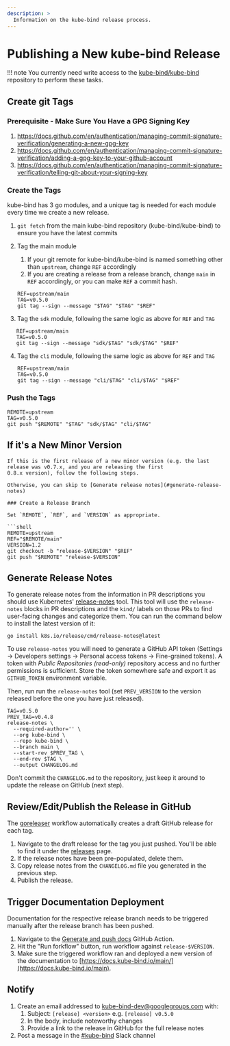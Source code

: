 ```yaml
---
description: >
  Information on the kube-bind release process.
---
```


# Publishing a New kube-bind Release

!!! note
    You currently need write access to the [kube-bind/kube-bind](https://github.com/kube-bind/kube-bind) repository to perform these
    tasks.

## Create git Tags

### Prerequisite - Make Sure You Have a GPG Signing Key

1. <https://docs.github.com/en/authentication/managing-commit-signature-verification/generating-a-new-gpg-key>
2. <https://docs.github.com/en/authentication/managing-commit-signature-verification/adding-a-gpg-key-to-your-github-account>
3. <https://docs.github.com/en/authentication/managing-commit-signature-verification/telling-git-about-your-signing-key>

### Create the Tags

kube-bind has 3 go modules, and a unique tag is needed for each module every time we create a new release.

1. `git fetch` from the main kube-bind repository (kube-bind/kube-bind) to ensure you have the latest commits
2. Tag the main module
   1. If your git remote for kube-bind/kube-bind is named something other than `upstream`, change `REF` accordingly
   2. If you are creating a release from a release branch, change `main` in `REF` accordingly, or you can
      make `REF` a commit hash.

    ```shell
    REF=upstream/main
    TAG=v0.5.0
    git tag --sign --message "$TAG" "$TAG" "$REF"
    ```

 3. Tag the `sdk` module, following the same logic as above for `REF` and `TAG`

   ```shell
      REF=upstream/main
      TAG=v0.5.0
      git tag --sign --message "sdk/$TAG" "sdk/$TAG" "$REF"
   ```
    
4. Tag the `cli` module, following the same logic as above for `REF` and `TAG`

    ```shell
    REF=upstream/main
    TAG=v0.5.0
    git tag --sign --message "cli/$TAG" "cli/$TAG" "$REF"
    ```

### Push the Tags

   ```shell
   REMOTE=upstream
   TAG=v0.5.0
   git push "$REMOTE" "$TAG" "sdk/$TAG" "cli/$TAG"
   ```

## If it's a New Minor Version

```shell
If this is the first release of a new minor version (e.g. the last release was v0.7.x, and you are releasing the first
0.8.x version), follow the following steps.

Otherwise, you can skip to [Generate release notes](#generate-release-notes)

### Create a Release Branch

Set `REMOTE`, `REF`, and `VERSION` as appropriate.

```shell
REMOTE=upstream
REF="$REMOTE/main"
VERSION=1.2
git checkout -b "release-$VERSION" "$REF"
git push "$REMOTE" "release-$VERSION"
```

## Generate Release Notes

To generate release notes from the information in PR descriptions you should use Kubernetes' [release-notes](https://github.com/kubernetes/release/tree/master/cmd/release-notes) tool.
This tool will use the `release-notes` blocks in PR descriptions and the `kind/` labels on those PRs to find user-facing changes and categorize them.
You can run the command below to install the latest version of it:

```shell
go install k8s.io/release/cmd/release-notes@latest
```

To use `release-notes` you will need to generate a GitHub API token (Settings -> Developers settings -> Personal access tokens -> Fine-grained tokens). A token with _Public Repositories (read-only)_ repository access and no further permissions is sufficient. Store the token somewhere safe and export it as `GITHUB_TOKEN` environment variable.

Then, run run the `release-notes` tool (set `PREV_VERSION` to the version released before the one you have just released).

```shell
TAG=v0.5.0
PREV_TAG=v0.4.8
release-notes \
  --required-author='' \
  --org kube-bind \
  --repo kube-bind \
  --branch main \
  --start-rev $PREV_TAG \
  --end-rev $TAG \
  --output CHANGELOG.md 
```

Don't commit the `CHANGELOG.md` to the repository, just keep it around to update the release on GitHub (next step).

## Review/Edit/Publish the Release in GitHub

The [goreleaser](https://github.com/kube-bind/kube-bind/actions/workflows/goreleaser.yml) workflow automatically creates a draft GitHub release for each tag.

1. Navigate to the draft release for the tag you just pushed. You'll be able to find it under the [releases](https://github.com/kube-bind/kube-bind/releases) page.
2. If the release notes have been pre-populated, delete them.
3. Copy release notes from the `CHANGELOG.md` file you generated in the previous step.
4. Publish the release.

## Trigger Documentation Deployment

Documentation for the respective release branch needs to be triggered manually after the release branch has been pushed.

1. Navigate to the [Generate and push docs](https://github.com/kube-bind/kube-bind/actions/workflows/docs-gen-and-push.yaml) GitHub Action.
2. Hit the "Run forkflow" button, run workflow against `release-$VERSION`.
3. Make sure the triggered workflow ran and deployed a new version of the documentation to [https://docs.kube-bind.io/main/](https://docs.kube-bind.io/main).

## Notify

   1. Create an email addressed to kube-bind-dev@googlegroups.com with:
      1. Subject: `[release] <version>` e.g. `[release] v0.5.0`
      2. In the body, include noteworthy changes
      3. Provide a link to the release in GitHub for the full release notes
   2. Post a message in the [#kube-bind](https://kubernetes.slack.com/archives/C021U8WSAFK) Slack channel
